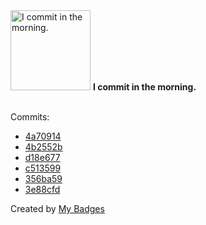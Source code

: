 <img src="https://github.com/my-badges/my-badges/blob/master/src/all-badges/time-of-commit/morning-commits.png?raw=true" alt="I commit in the morning." title="I commit in the morning." width="128">
<strong>I commit in the morning.</strong>
<br><br>

Commits:

- <a href="https://github.com/p0dalirius/smbclient-ng/commit/4a709141272d9b6070172a1c72816f3ca14a2a46">4a70914</a>
- <a href="https://github.com/p0dalirius/smbclient-ng/commit/4b2552b48f73768325e5bd72ead586ec632e0446">4b2552b</a>
- <a href="https://github.com/p0dalirius/smbclient-ng/commit/d18e6778b67a6a5fed42ebcd954dc958d84adf51">d18e677</a>
- <a href="https://github.com/p0dalirius/smbclient-ng/commit/c513599b0db651626dbf549fad65c4d0508c87cc">c513599</a>
- <a href="https://github.com/p0dalirius/p0dalirius/commit/356ba596ce2e0c750bac408c63a92139cb71be91">356ba59</a>
- <a href="https://github.com/p0dalirius/p0dalirius/commit/3e88cfd759b360037636170242058c8c07d77ca9">3e88cfd</a>


Created by <a href="https://github.com/my-badges/my-badges">My Badges</a>